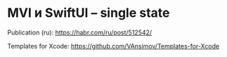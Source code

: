 # MVI и SwiftUI – single state

Publication (ru):
https://habr.com/ru/post/512542/

Templates for Xcode:
https://github.com/VAnsimov/Templates-for-Xcode
